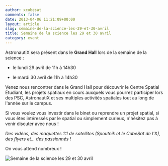 ```yaml
---
author: xcubesat
comments: false
date: 2013-04-06 11:21:09+00:00
layout: article
slug: semaine-de-la-science-les-29-et-30-avril
title: Semaine de la science les 29 et 30 avril
category: event
---
```


AstronautiX sera présent dans le **Grand Hall** lors de la semaine de la science :



	
  * le lundi 29 avril de 11h à 14h30

	
  * le mardi 30 avril de 11h à 14h30


Venez nous rencontrer dans le Grand Hall pour découvrir le Centre Spatial Étudiant, les projets spatiaux en cours auxquels vous pourrez participer lors des PSC, AstronautiX et ses multiples activités spatiales tout au long de l'année sur le campus.

Si vous voulez vous investir dans le binet ou reprendre un projet spatial, si vous êtes intéressés par le spatial ou simplement curieux, n'hésitez pas à venir discuter avec nous !

_Des vidéos, des maquettes 1:1 de satellites (Spoutnik et le CubeSat de l'X), des flyers et... des passionnés !_

On vous attend nombreux !

![Semaine de la science les 29 et 30 avril](http://xspacecenter.files.wordpress.com/2013/04/logo-cse-sur-fond.png)

